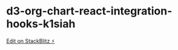 # d3-org-chart-react-integration-hooks-k1siah

[Edit on StackBlitz ⚡️](https://stackblitz.com/edit/d3-org-chart-react-integration-hooks-k1siah)